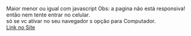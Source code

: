  Maior menor ou igual com javascript
Obs: a pagina não está responsiva!<br>
então nem tente entrar no celular.<br>
só se vc ativar no seu navegador s opção para Computador.<br>
[Link no Site](https://gabrielcordeirobarrosoteles.github.io/Maior-menor-ou-igual-com-javascript/)
